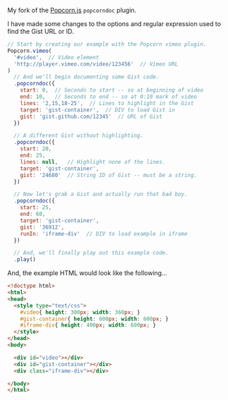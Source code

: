 My fork of the [Popcorn.js](http://popcornjs.org/) `popcorndoc` plugin.

I have made some changes to the options and regular expression used to
find the Gist URL or ID.

```javascript
// Start by creating our example with the Popcorn vimeo plugin.
Popcorn.vimeo(
  '#video',  // Video element
  'http://player.vimeo.com/video/123456'  // Vimeo URL
)
  // And we'll begin documenting some Gist code.
  .popcorndoc({
    start: 0,  // Seconds to start -- so at beginning of video
    end: 10,   // Seconds to end -- so at 0:10 mark of video
    lines: '2,15,18-25',  // Lines to highlight in the Gist
    target: 'gist-container',  // DIV to load Gist in
    gist: 'gist.github.com/12345'  // URL of Gist
  })

  // A different Gist without highlighting.
  .popcorndoc({
    start: 20,
    end: 25,
    lines: null,   // Highlight none of the lines.
    target: 'gist-container',
    gist: '24680'  // String ID of Gist -- must be a string.
  })

  // Now let's grab a Gist and actually run that bad boy.
  .popcorndoc({
    start: 25,
    end: 60,
    target: 'gist-container',
    gist: '36912',
    runIn: 'iframe-div'  // DIV to load example in iframe
  })

  // And, we'll finally play out this example code.
  .play()
```


And, the example HTML would look like the following...

```html
<!doctype html>
<html>
<head>
  <style type="text/css">
    #video{ height: 300px; width: 360px; }
    #gist-container{ height: 600px; width: 600px; }
    #iframe-div{ height: 400px; width: 600px; }
  </style>
</head>
<body>

  <div id="video"></div>
  <div id="gist-container"></div>
  <div class="iframe-div"></div>

</body>
</html>
```
